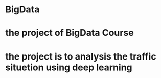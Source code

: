 # BigData
# the project of BigData Course
# the project is to analysis the traffic situetion  using deep learning
